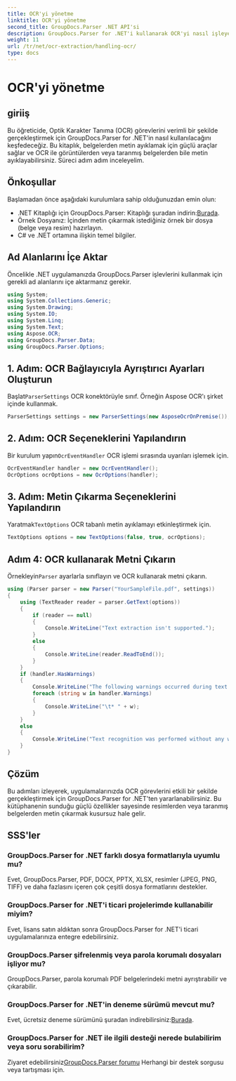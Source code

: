 ```yaml
---
title: OCR'yi yönetme
linktitle: OCR'yi yönetme
second_title: GroupDocs.Parser .NET API'si
description: GroupDocs.Parser for .NET'i kullanarak OCR'yi nasıl işleyeceğinizi öğrenin. Görüntülerden ve taranan belgelerden metni verimli bir şekilde çıkarın.
weight: 11
url: /tr/net/ocr-extraction/handling-ocr/
type: docs
---
```

# OCR'yi yönetme

## giriiş
Bu öğreticide, Optik Karakter Tanıma (OCR) görevlerini verimli bir şekilde gerçekleştirmek için GroupDocs.Parser for .NET'in nasıl kullanılacağını keşfedeceğiz. Bu kitaplık, belgelerden metin ayıklamak için güçlü araçlar sağlar ve OCR ile görüntülerden veya taranmış belgelerden bile metin ayıklayabilirsiniz. Süreci adım adım inceleyelim.
## Önkoşullar
Başlamadan önce aşağıdaki kurulumlara sahip olduğunuzdan emin olun:
- .NET Kitaplığı için GroupDocs.Parser: Kitaplığı şuradan indirin:[Burada](https://releases.groupdocs.com/parser/net/).
- Örnek Dosyanız: İçinden metin çıkarmak istediğiniz örnek bir dosya (belge veya resim) hazırlayın.
- C# ve .NET ortamına ilişkin temel bilgiler.

## Ad Alanlarını İçe Aktar
Öncelikle .NET uygulamanızda GroupDocs.Parser işlevlerini kullanmak için gerekli ad alanlarını içe aktarmanız gerekir.
```csharp
using System;
using System.Collections.Generic;
using System.Drawing;
using System.IO;
using System.Linq;
using System.Text;
using Aspose.OCR;
using GroupDocs.Parser.Data;
using GroupDocs.Parser.Options;
```
## 1. Adım: OCR Bağlayıcıyla Ayrıştırıcı Ayarları Oluşturun
 Başlat`ParserSettings` OCR konektörüyle sınıf. Örneğin Aspose OCR'ı şirket içinde kullanmak.
```csharp
ParserSettings settings = new ParserSettings(new AsposeOcrOnPremise());
```
## 2. Adım: OCR Seçeneklerini Yapılandırın
 Bir kurulum yapın`OcrEventHandler` OCR işlemi sırasında uyarıları işlemek için.
```csharp
OcrEventHandler handler = new OcrEventHandler();
OcrOptions ocrOptions = new OcrOptions(handler);
```
## 3. Adım: Metin Çıkarma Seçeneklerini Yapılandırın
 Yaratmak`TextOptions` OCR tabanlı metin ayıklamayı etkinleştirmek için.
```csharp
TextOptions options = new TextOptions(false, true, ocrOptions);
```
## Adım 4: OCR kullanarak Metni Çıkarın
 Örnekleyin`Parser` ayarlarla sınıflayın ve OCR kullanarak metni çıkarın.
```csharp
using (Parser parser = new Parser("YourSampleFile.pdf", settings))
{
    using (TextReader reader = parser.GetText(options))
    {
        if (reader == null)
        {
            Console.WriteLine("Text extraction isn't supported.");
        }
        else
        {
            Console.WriteLine(reader.ReadToEnd());
        }
    }
    if (handler.HasWarnings)
    {
        Console.WriteLine("The following warnings occurred during text recognition:");
        foreach (string w in handler.Warnings)
        {
            Console.WriteLine("\t* " + w);
        }
    }
    else
    {
        Console.WriteLine("Text recognition was performed without any warnings.");
    }
}
```

## Çözüm
Bu adımları izleyerek, uygulamalarınızda OCR görevlerini etkili bir şekilde gerçekleştirmek için GroupDocs.Parser for .NET'ten yararlanabilirsiniz. Bu kütüphanenin sunduğu güçlü özellikler sayesinde resimlerden veya taranmış belgelerden metin çıkarmak kusursuz hale gelir.

## SSS'ler
### GroupDocs.Parser for .NET farklı dosya formatlarıyla uyumlu mu?
Evet, GroupDocs.Parser, PDF, DOCX, PPTX, XLSX, resimler (JPEG, PNG, TIFF) ve daha fazlasını içeren çok çeşitli dosya formatlarını destekler.
### GroupDocs.Parser for .NET'i ticari projelerimde kullanabilir miyim?
Evet, lisans satın aldıktan sonra GroupDocs.Parser for .NET'i ticari uygulamalarınıza entegre edebilirsiniz.
### GroupDocs.Parser şifrelenmiş veya parola korumalı dosyaları işliyor mu?
GroupDocs.Parser, parola korumalı PDF belgelerindeki metni ayrıştırabilir ve çıkarabilir.
### GroupDocs.Parser for .NET'in deneme sürümü mevcut mu?
 Evet, ücretsiz deneme sürümünü şuradan indirebilirsiniz:[Burada](https://releases.groupdocs.com/).
### GroupDocs.Parser for .NET ile ilgili desteği nerede bulabilirim veya soru sorabilirim?
 Ziyaret edebilirsiniz[GroupDocs.Parser forumu](https://forum.groupdocs.com/c/parser/17) Herhangi bir destek sorgusu veya tartışması için.